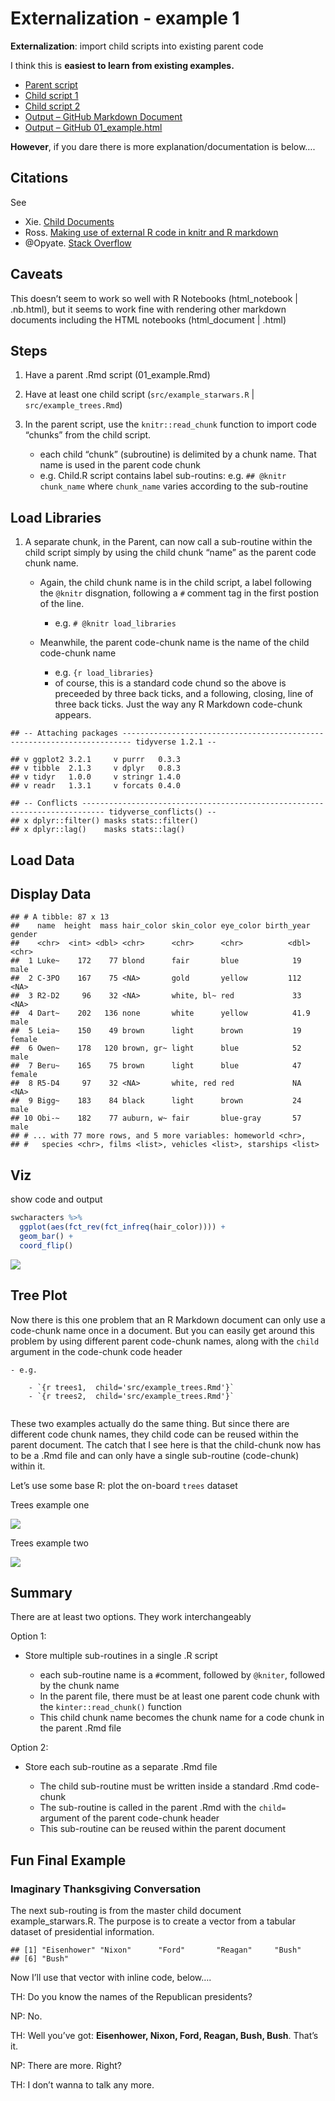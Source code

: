 Externalization - example 1
================

**Externalization**: import child scripts into existing parent code

I think this is **easiest to learn from existing examples.**

  - [Parent script](01_example.Rmd)
  - [Child script 1](src/example_starwars.R)
  - [Child script 2](src/example_trees.Rmd)
  - [Output – GitHub Markdown Document](01_example.md)
  - [Output – GitHub 01\_example.html](01_example.html)

**However**, if you dare there is more explanation/documentation is
below….

## Citations

See

  - Xie. [Child Documents](https://yihui.org/knitr/demo/child/)
  - Ross. [Making use of external R code in knitr and R
    markdown](http://zevross.com/blog/2014/07/09/making-use-of-external-r-code-in-knitr-and-r-markdown/)
  - @Opyate. [Stack
    Overflow](https://stackoverflow.com/questions/14796501/is-it-possible-to-call-external-r-script-from-r-markdown-rmd-in-rstudio)

## Caveats

This doesn’t seem to work so well with R Notebooks (html\_notebook |
.nb.html), but it seems to work fine with rendering other markdown
documents including the HTML notebooks (html\_document | .html)

## Steps

1.  Have a parent .Rmd script (01\_example.Rmd)

2.  Have at least one child script (`src/example_starwars.R` |
    `src/example_trees.Rmd`)

3.  In the parent script, use the `knitr::read_chunk` function to import
    code “chunks” from the child script.
    
      - each child “chunk” (subroutine) is delimited by a chunk name.
        That name is used in the parent code chunk
      - e.g. Child.R script contains label sub-routins: e.g. `## @knitr
        chunk_name` where `chunk_name` varies according to the
        sub-routine

## Load Libraries

1.  A separate chunk, in the Parent, can now call a sub-routine within
    the child script simply by using the child chunk “name” as the
    parent code chunk name.
    
      - Again, the child chunk name is in the child script, a label
        following the `@knitr` disgnation, following a `#` comment tag
        in the first postion of the line.
        
          - e.g. `# @knitr load_libraries`
    
      - Meanwhile, the parent code-chunk name is the name of the child
        code-chunk name
        
          - e.g. `{r load_libraries}`
          - of course, this is a standard code chund so the above is
            preceeded by three back ticks, and a following, closing,
            line of three back ticks. Just the way any R Markdown
            code-chunk appears.

<!-- end list -->

    ## -- Attaching packages ------------------------------------------------------------------------ tidyverse 1.2.1 --

    ## v ggplot2 3.2.1     v purrr   0.3.3
    ## v tibble  2.1.3     v dplyr   0.8.3
    ## v tidyr   1.0.0     v stringr 1.4.0
    ## v readr   1.3.1     v forcats 0.4.0

    ## -- Conflicts --------------------------------------------------------------------------- tidyverse_conflicts() --
    ## x dplyr::filter() masks stats::filter()
    ## x dplyr::lag()    masks stats::lag()

## Load Data

## Display Data

    ## # A tibble: 87 x 13
    ##    name  height  mass hair_color skin_color eye_color birth_year gender
    ##    <chr>  <int> <dbl> <chr>      <chr>      <chr>          <dbl> <chr> 
    ##  1 Luke~    172    77 blond      fair       blue            19   male  
    ##  2 C-3PO    167    75 <NA>       gold       yellow         112   <NA>  
    ##  3 R2-D2     96    32 <NA>       white, bl~ red             33   <NA>  
    ##  4 Dart~    202   136 none       white      yellow          41.9 male  
    ##  5 Leia~    150    49 brown      light      brown           19   female
    ##  6 Owen~    178   120 brown, gr~ light      blue            52   male  
    ##  7 Beru~    165    75 brown      light      blue            47   female
    ##  8 R5-D4     97    32 <NA>       white, red red             NA   <NA>  
    ##  9 Bigg~    183    84 black      light      brown           24   male  
    ## 10 Obi-~    182    77 auburn, w~ fair       blue-gray       57   male  
    ## # ... with 77 more rows, and 5 more variables: homeworld <chr>,
    ## #   species <chr>, films <list>, vehicles <list>, starships <list>

## Viz

show code and output

``` r
swcharacters %>% 
  ggplot(aes(fct_rev(fct_infreq(hair_color)))) +
  geom_bar() +
  coord_flip()
```

![](01_example_files/figure-gfm/visualize_data-1.png)<!-- -->

## Tree Plot

Now there is this one problem that an R Markdown document can only use a
code-chunk name once in a document. But you can easily get around this
problem by using different parent code-chunk names, along with the
`child` argument in the code-chunk code header

``` 
- e.g.

    - `{r trees1,  child='src/example_trees.Rmd'}`
    - `{r trees2,  child='src/example_trees.Rmd'}`
    
```

These two examples actually do the same thing. But since there are
different code chunk names, they child code can be reused within the
parent document. The catch that I see here is that the child-chunk now
has to be a .Rmd file and can only have a single sub-routine
(code-chunk) within it.

Let’s use some base R: plot the on-board `trees` dataset

Trees example one

![](01_example_files/figure-gfm/unnamed-chunk-4-1.png)<!-- -->

Trees example two

![](01_example_files/figure-gfm/unnamed-chunk-5-1.png)<!-- -->

## Summary

There are at least two options. They work interchangeably

Option 1:

  - Store multiple sub-routines in a single .R script
    
      - each sub-routine name is a `#`comment, followed by `@kniter`,
        followed by the chunk name
      - In the parent file, there must be at least one parent code chunk
        with the `kinter::read_chunk()` function
      - This child chunk name becomes the chunk name for a code chunk in
        the parent .Rmd file

Option 2:

  - Store each sub-routine as a separate .Rmd file
    
      - The child sub-routine must be written inside a standard .Rmd
        code-chunk
      - The sub-routine is called in the parent .Rmd with the `child=`
        argument of the parent code-chunk header
      - This sub-routine can be reused within the parent document

## Fun Final Example

### Imaginary Thanksgiving Conversation

The next sub-routing is from the master child document
example\_starwars.R. The purpose is to create a vector from a tabular
dataset of presidential information.

    ## [1] "Eisenhower" "Nixon"      "Ford"       "Reagan"     "Bush"      
    ## [6] "Bush"

Now I’ll use that vector with inline code, below….

TH: Do you know the names of the Republican presidents?

NP: No.

TH: Well you’ve got: **Eisenhower, Nixon, Ford, Reagan, Bush, Bush**.
That’s it.

NP: There are more. Right?

TH: I don’t wanna to talk any more.
